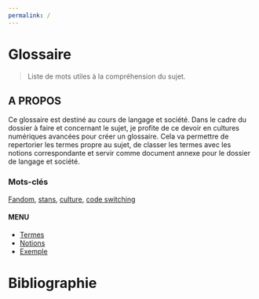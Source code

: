 ```yaml
---
permalink: /
---
```

# **Glossaire**
> Liste de mots utiles à la compréhension du sujet. 



## A PROPOS

Ce glossaire est destiné au cours de langage et société. Dans le cadre du dossier à faire et concernant le sujet, je profite de ce devoir en cultures numériques avancées pour créer un glossaire. Cela va permettre de repertorier les termes propre au sujet, de classer les termes avec les notions correspondante et servir comme document annexe pour le dossier de langage et société.


### Mots-clés

[Fandom](termes.md), [stans](termes.md), [culture](termes.md), [code switching](notions.md)



#### MENU


* [Termes](termes.md)
* [Notions](notions.md)
* [Exemple](exemple.md)



# Bibliographie




